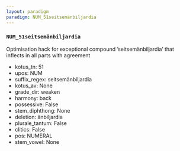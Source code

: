 ```yaml
---
layout: paradigm
paradigm: NUM_51seitsemänbiljardia
---
```

### ` NUM_51seitsemänbiljardia `

Optimisation hack for exceptional compound ’seitsemänbiljardia’ that inflects in all parts with agreement
* kotus_tn: 51
* upos: NUM
* suffix_regex: seitsemänbiljardia
* kotus_av: None
* grade_dir: weaken
* harmony: back
* possessive: False
* stem_diphthong: None
* deletion: änbiljardia
* plurale_tantum: False
* clitics: False
* pos: NUMERAL
* stem_vowel: None
